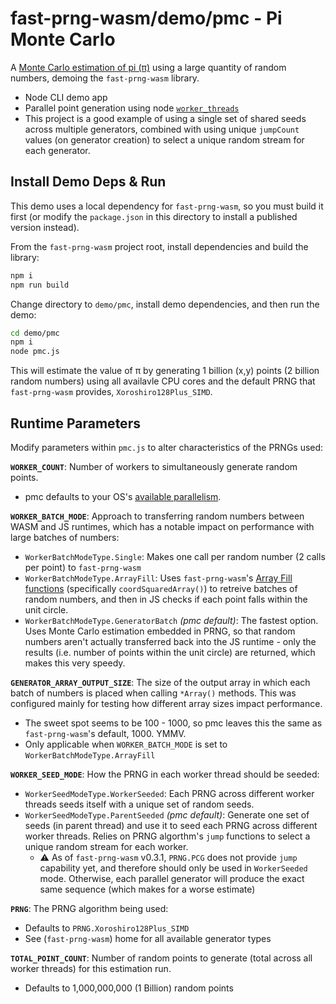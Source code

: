 # fast-prng-wasm/demo/pmc - Pi Monte Carlo
A [Monte Carlo estimation of pi (π)](https://www.geeksforgeeks.org/estimating-value-pi-using-monte-carlo/) using a large quantity of random numbers, demoing the `fast-prng-wasm` library.

- Node CLI demo app
- Parallel point generation using node [`worker_threads`](https://nodejs.org/api/worker_threads.html)
- This project is a good example of using a single set of shared seeds across multiple generators, combined with using unique `jumpCount` values (on generator creation) to select a unique random stream for each generator.

## Install Demo Deps & Run
This demo uses a local dependency for `fast-prng-wasm`, so you must build it first (or modify the `package.json` in this directory to install a published version instead). 

From the `fast-prng-wasm` project root, install dependencies and build the library:
``` sh
npm i
npm run build
```
 
Change directory to `demo/pmc`, install demo dependencies, and then run the demo:
``` sh
cd demo/pmc
npm i
node pmc.js
```

This will estimate the value of π by generating 1 billion (x,y) points (2 billion random numbers) using all availavle CPU cores and the default PRNG that `fast-prng-wasm` provides, `Xoroshiro128Plus_SIMD`.

## Runtime Parameters
Modify parameters within `pmc.js` to alter characteristics of the PRNGs used:

**`WORKER_COUNT`**: Number of workers to simultaneously generate random points.
  - pmc defaults to your OS's [available parallelism](https://nodejs.org/api/os.html#osavailableparallelism).

**`WORKER_BATCH_MODE`**: Approach to transferring random numbers between WASM and JS runtimes, which has a notable impact on performance with large batches of numbers:
  - `WorkerBatchModeType.Single`: Makes one call per random number (2 calls per point) to `fast-prng-wasm`
  - `WorkerBatchModeType.ArrayFill`: Uses `fast-prng-wasm`'s [Array Fill functions]() (specifically `coordSquaredArray()`) to retreive batches of random numbers, and then in JS checks if each point falls within the unit circle.
  - `WorkerBatchModeType.GeneratorBatch` *(pmc default)*: The fastest option. Uses Monte Carlo estimation embedded in PRNG, so that random numbers aren't actually transferred back into the JS runtime - only the results (i.e. number of points within the unit circle) are returned, which makes this very speedy.

**`GENERATOR_ARRAY_OUTPUT_SIZE`**: The size of the output array in which each batch of numbers is placed when calling `*Array()` methods. This was configured mainly for testing how different array sizes impact performance.
  - The sweet spot seems to be 100 - 1000, so pmc leaves this the same as `fast-prng-wasm`'s default, 1000. YMMV.
  - Only applicable when `WORKER_BATCH_MODE` is set to `WorkerBatchModeType.ArrayFill`

**`WORKER_SEED_MODE`**: How the PRNG in each worker thread should be seeded:
  - `WorkerSeedModeType.WorkerSeeded`: Each PRNG across different worker threads seeds itself with a unique set of random seeds.
  - `WorkerSeedModeType.ParentSeeded` *(pmc default)*: Generate one set of seeds (in parent thread) and use it to seed each PRNG across different worker threads. Relies on PRNG algorthm's `jump` functions to select a unique random stream for each worker.
    - ⚠️ As of `fast-prng-wasm` v0.3.1, `PRNG.PCG` does not provide `jump` capability yet, and therefore should only be used in `WorkerSeeded` mode. Otherwise, each parallel generator will produce the exact same sequence (which makes for a worse estimate)

**`PRNG`**: The PRNG algorithm being used:
  - Defaults to `PRNG.Xoroshiro128Plus_SIMD`
  - See (`fast-prng-wasm`) home for all available generator types

**`TOTAL_POINT_COUNT`**: Number of random points to generate (total across all worker threads) for this estimation run.
  - Defaults to 1,000,000,000 (1 Billion) random points
